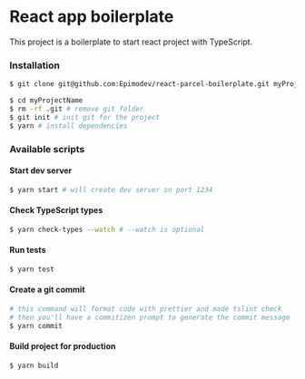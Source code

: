 # React app boilerplate

This project is a boilerplate to start react project with TypeScript.

### Installation

```sh
$ git clone git@github.com:Epimodev/react-parcel-boilerplate.git myProjectName # clone project

$ cd myProjectName
$ rm -rf .git # remove git folder
$ git init # init git for the project
$ yarn # install dependencies
```

### Available scripts

#### Start dev server
```sh
$ yarn start # will create dev server on port 1234
```

#### Check TypeScript types
```sh
$ yarn check-types --watch # --watch is optional
```

#### Run tests
```sh
$ yarn test
```

#### Create a git commit
```sh
# this command will format code with prettier and made tslint check
# then you'll have a commitizen prompt to generate the commit message
$ yarn commit
```

#### Build project for production
```sh
$ yarn build
```
